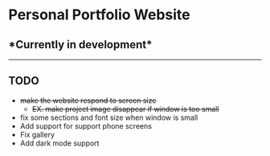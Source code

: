 # Personal Portfolio Website

## \*Currently in development\*

---

## TODO

* ~~make the website respond to screen size~~
  * ~~EX. make project image disappear if window is too small~~
* fix some sections and font size when window is small
* Add support for support phone screens
* Fix gallery
* Add dark mode support
